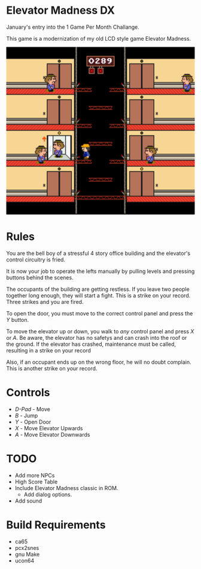 Elevator Madness DX
===================

January's entry into the 1 Game Per Month Challange.

This game is a modernization of my old LCD style game Elevator Madness.

<img src="screenshot.png?raw=true" alt="Elevator Madness DX Screenshot" width="512" height="448">


Rules
=====
You are the bell boy of a stressful 4 story office building and the elevator's control circuitry is fried.

It is now your job to operate the lefts manually by pulling levels and pressing buttons behind the scenes.

The occupants of the building are getting restless. If you leave two people together long enough, they will start a fight.
This is a strike on your record. Three strikes and you are fired.

To open the door, you must move to the correct control panel and press the *Y* button.

To move the elevator up or down, you walk to *any* control panel and press *X* or *A*. Be aware, the elevator
has no safetys and can crash into the roof or the ground. If the elevator has crashed, maintenance must be called, resulting
in a strike on your record

Also, if an occupant ends up on the wrong floor, he will no doubt complain. This is another strike on your record.


Controls
========
 * *D-Pad* - Move
 * *B* - Jump
 * *Y* - Open Door
 * *X* - Move Elevator Upwards
 * *A* - Move Elevator Downwards


TODO
====
 * Add more NPCs
 * High Score Table
 * Include Elevator Madness classic in ROM.
   * Add dialog options.
 * Add sound


Build Requirements
===================
 * ca65
 * pcx2snes
 * gnu Make
 * ucon64

